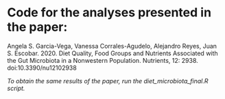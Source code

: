 # Code for the analyses presented in the paper:
Angela S. Garcia-Vega, Vanessa Corrales-Agudelo, Alejandro Reyes, Juan S. Escobar. 2020. Diet Quality, Food Groups and Nutrients Associated with the Gut Microbiota in a Nonwestern Population. Nutrients, 12: 2938. doi:10.3390/nu12102938

*To obtain the same results of the paper, run the diet_microbiota_final.R script.*